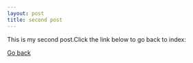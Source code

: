 ```yaml
---
layout: post
title: second post
---
```


<p>This is my second post.Click the link below to go back to index:</p>
<a href="/index.html">Go back</a>